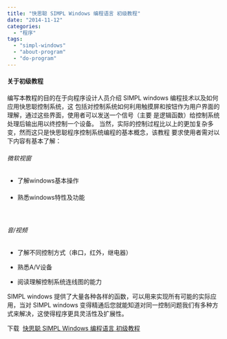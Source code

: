 ```yaml
---
title: "快思聪 SIMPL Windows 编程语言 初级教程"
date: "2014-11-12"
categories: 
  - "程序"
tags: 
  - "simpl-windows"
  - "about-program"
  - "do-program"
---
```


#### 关于初级教程

编写本教程的目的在于向程序设计人员介绍 SIMPL windows 编程技术以及如何应用快思聪控制系统，这 包括对控制系统如何利用触摸屏和按钮作为用户界面的理解，通过这些界面，使用者可以发送一个信号（主要 是逻辑函数）给控制系统处理后输出用以终控制一个设备。 当然，实际的控制过程比以上的更加复杂多变，然而这只是快思聪程序控制系统编程的基本概念，该教程 要求使用者需对以下内容有基本了解：

###### 微软视窗

- 了解windows基本操作

- 熟悉windows特性及功能

 

###### 音/视频

- 了解不同控制方式（串口，红外，继电器）

- 熟悉A/V设备

- 阅读理解控制系统连线图的能力

SIMPL windows 提供了大量各种各样的函数，可以用来实现所有可能的实际应用，当对 SIMPL windows 变得精通后您就能知道对同一控制问题我们有多种方式来解决，这使得程序更具灵活性及扩展性。

下载  [快思聪 SIMPL Windows 编程语言 初级教程](https://pan.baidu.com/s/1s8Ll0 "SIMPL Windows基础教程 - 最终版")
